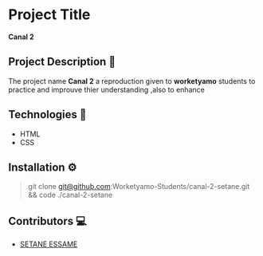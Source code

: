 # Project Title

**Canal 2**

## Project Description 📝

The project name **Canal 2** a reproduction given to **worketyamo** students to practice and improuve thier understanding ,also to enhance

## Technologies 🚀

- HTML
- CSS

## Installation ⚙️

> git clone git@github.com:Worketyamo-Students/canal-2-setane.git && code ./canal-2-setane

## Contributors 💻

- [SETANE ESSAME]('https://github.com/SETANE-ESSAME-EMMANUEL')


